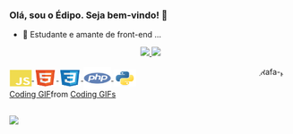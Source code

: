 ### Olá, sou o Édipo. Seja bem-vindo! 👋

- 🔭 Estudante e amante de front-end ...

<!-- Link do conteúdo https://www.youtube.com/watch?v=TsaLQAetPLU -->

<div align="center">
  <a href="https://github.com/edy37">
  <img height="180em" src="https://github-readme-stats.vercel.app/api?username=edy37&show_icons=true&theme=dracula&include_all_commits=true&count_private=true"/>
  <img height="180em" src="https://github-readme-stats.vercel.app/api/top-langs/?username=edy37&layout=compact&langs_count=7&theme=dracula"/>
</div>
<!-- Links dos svg "https://github.com/devicons/devicon/blob/master/icons/php/php-plain.svg" -->
  <div style="display: inline_block"><br>
  <img align="center" alt="Rafa-Js" height="30" width="40" src="https://raw.githubusercontent.com/devicons/devicon/master/icons/javascript/javascript-plain.svg">
  <img align="center" alt="Rafa-HTML" height="30" width="40" src="https://raw.githubusercontent.com/devicons/devicon/master/icons/html5/html5-original.svg">
  <img align="center" alt="Rafa-CSS" height="30" width="40" src="https://raw.githubusercontent.com/devicons/devicon/master/icons/css3/css3-original.svg">
  <img align="center" alt="zico-PHP" height="40" width="50" src="https://github.com/devicons/devicon/blob/1119b9f84c0290e0f0b38982099a2bd027a48bf1/icons/php/php-plain.svg">
  <img align="center" alt="Rafa-Python" height="30" width="40" src="https://raw.githubusercontent.com/devicons/devicon/master/icons/python/python-original.svg">
  <img align="right" alt="Rafa-pic" height="150" style="border-radius:50%;" src="https://pa1.narvii.com/6615/b8d6cc7be5cf70489d92e787c44c74f45209a1cd_hq.gif">
  <div class="tenor-gif-embed" data-postid="18657810" data-share-method="host" data-aspect-ratio="1.79775" data-width="100%"><a href="https://tenor.com/view/coding-gif-18657810">Coding GIF</a>from <a href="https://tenor.com/search/coding-gifs">Coding GIFs</a></div> <script type="text/javascript" async src="https://tenor.com/embed.js"></script>
</div>

##

 <div>
      <a href="https://www.linkedin.com/in/rafaella-ballerini-45875016a" target="_blank"><img src="https://img.shields.io/badge/-LinkedIn-%230077B5?style=for-the-badge&logo=linkedin&logoColor=white" target="_blank"></a>
 </div>
  
<!-- ![Snake animation](https://github.com/edy37/edy37/blob/outpout/github-contribution-grid-snake.svg) -->
